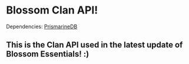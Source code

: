 # Blossom Clan API!

Dependencies: [PrismarineDB](https://github.com/LeafUtils/PrismarineDB)

## This is the Clan API used in the latest update of Blossom Essentials! :)
